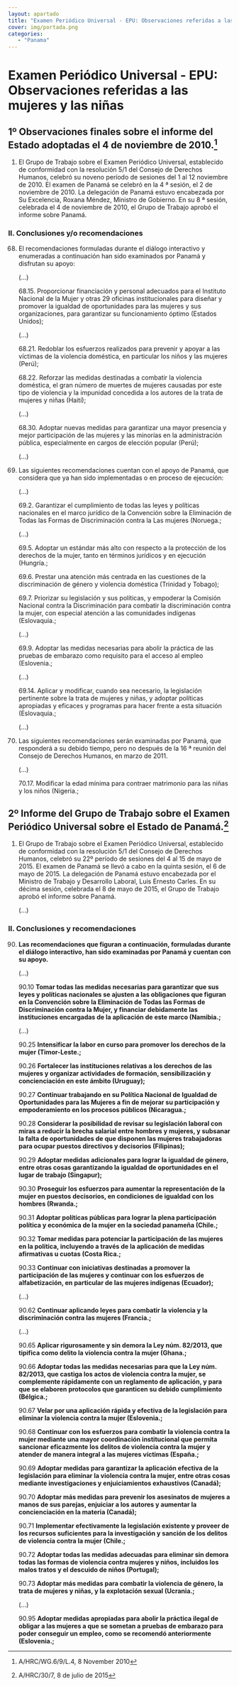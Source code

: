 ```yaml
---
layout: apartado
title: "Examen Periódico Universal - EPU: Observaciones referidas a las mujeres y las niñas"
cover: img/portada.png
categories:
   - "Panama"
---
```


# Examen Periódico Universal - EPU: Observaciones referidas a las mujeres y las niñas

## 1º  Observaciones finales sobre el informe del Estado adoptadas el 4 de noviembre de 2010.[^656]

1. El Grupo de Trabajo sobre el Examen Periódico Universal, establecido de
conformidad con la resolución 5/1 del Consejo de Derechos Humanos, celebró
su noveno período de sesiones del 1 al 12 noviembre de 2010. El examen de
Panamá se celebró en la 4 ª sesión, el 2 de noviembre de 2010. La
delegación de Panamá estuvo encabezada por Su Excelencia, Roxana Méndez,
Ministro de Gobierno. En su 8 ª sesión, celebrada el 4 de noviembre de
2010, el Grupo de Trabajo aprobó el informe sobre Panamá.

### II. Conclusiones y/o recomendaciones

68. El recomendaciones formuladas durante el diálogo interactivo y
enumeradas a continuación han sido examinados por Panamá y disfrutan su
apoyo:

	(…)

	68.15. Proporcionar financiación y personal adecuados para el Instituto
	Nacional de la Mujer y otras 29 oficinas institucionales para diseñar y
	promover la igualdad de oportunidades para las mujeres y sus
	organizaciones, para garantizar su funcionamiento óptimo (Estados Unidos);

	(…)

	68.21. Redoblar los esfuerzos realizados para prevenir y apoyar a las
	víctimas de la violencia doméstica, en particular los niños y las mujeres
	(Perú);

	68.22. Reforzar las medidas destinadas a combatir la violencia doméstica,
	el gran número de muertes de mujeres causadas por este tipo de violencia y
	la impunidad concedida a los autores de la trata de mujeres y niñas
	(Haití);

	(…)

	68.30. Adoptar nuevas medidas para garantizar una mayor presencia y mejor
	participación de las mujeres y las minorías en la administración pública,
	especialmente en cargos de elección popular (Perú);

	(…)

69. Las siguientes recomendaciones cuentan con el apoyo de Panamá, que
considera que ya han sido implementadas o en proceso de ejecución:

	(…)

	69.2. Garantizar el cumplimiento de todas las leyes y políticas nacionales
	en el marco jurídico de la Convención sobre la Eliminación de Todas las
	Formas de Discriminación contra la Las mujeres (Noruega.;

	(…)

	69.5. Adoptar un estándar más alto con respecto a la protección de los
	derechos de la mujer, tanto en términos jurídicos y en ejecución (Hungría.;

	69.6. Prestar una atención más centrada en las cuestiones de la
	discriminación de género y violencia doméstica (Trinidad y Tobago);

	69.7. Priorizar su legislación y sus políticas, y empoderar la Comisión
	Nacional contra la Discriminación para combatir la discriminación contra la
	mujer, con especial atención a las comunidades indígenas (Eslovaquia.;

	(…)

	69.9. Adoptar las medidas necesarias para abolir la práctica de las pruebas
	de embarazo como requisito para el acceso al empleo (Eslovenia.;

	(…)

	69.14. Aplicar y modificar, cuando sea necesario, la legislación pertinente
	sobre la trata de mujeres y niñas, y adoptar políticas apropiadas y
	eficaces y programas para hacer frente a esta situación (Eslovaquia.;

	(…)

70. Las siguientes recomendaciones serán examinadas por Panamá, que
responderá a su debido tiempo, pero no después de la 16 ª reunión del
Consejo de Derechos Humanos, en marzo de 2011.

	(…)

	70.17. Modificar la edad mínima para contraer matrimonio para las niñas y
	los niños (Nigeria.;

## 2º Informe del Grupo de Trabajo sobre el Examen Periódico Universal sobre el Estado de Panamá.[^657]

1. El Grupo de Trabajo sobre el Examen Periódico Universal, establecido de
conformidad con la resolución 5/1 del Consejo de Derechos Humanos, celebró
su 22º período de sesiones del 4 al 15 de mayo de 2015. El examen de Panamá
se llevó a cabo en la quinta sesión, el 6 de mayo de 2015. La delegación de
Panamá estuvo encabezada por el Ministro de Trabajo y Desarrollo Laboral,
Luis Ernesto Carles. En su décima sesión, celebrada el 8 de mayo de 2015,
el Grupo de Trabajo aprobó el informe sobre Panamá.

	(…)

### II. Conclusiones y recomendaciones

90. **Las recomendaciones que figuran a continuación, formuladas durante el
diálogo interactivo, han sido examinadas por Panamá y cuentan con su apoyo.**

	(…)

	90.10 **Tomar todas las medidas necesarias para garantizar que sus leyes y
	políticas nacionales se ajusten a las obligaciones que figuran en la
	Convención sobre la Eliminación de Todas las Formas de Discriminación
	contra la Mujer, y financiar debidamente las instituciones encargadas de la
	aplicación de este marco (Namibia.;**

	(…)

	90.25 **Intensificar la labor en curso para promover los derechos de la mujer
	(Timor-Leste.;**

	90.26 **Fortalecer las instituciones relativas a los derechos de las mujeres
	y organizar actividades de formación, sensibilización y concienciación en
	este ámbito (Uruguay);**

	90.27 **Continuar trabajando en su Política Nacional de Igualdad de
	Oportunidades para las Mujeres a fin de mejorar su participación y
	empoderamiento en los procesos públicos (Nicaragua.;**

	90.28 **Considerar la posibilidad de revisar su legislación laboral con miras
	a reducir la brecha salarial entre hombres y mujeres, y subsanar la falta
	de oportunidades de que disponen las mujeres trabajadoras para ocupar
	puestos directivos y decisorios (Filipinas);**

	90.29 **Adoptar medidas adicionales para lograr la igualdad de género, entre
	otras cosas garantizando la igualdad de oportunidades en el lugar de
	trabajo (Singapur);**

	90.30 **Proseguir los esfuerzos para aumentar la representación de la mujer
	en puestos decisorios, en condiciones de igualdad con los hombres (Rwanda.;**

	90.31 **Adoptar políticas públicas para lograr la plena participación
	política y económica de la mujer en la sociedad panameña (Chile.;**

	90.32 **Tomar medidas para potenciar la participación de las mujeres en la
	política, incluyendo a través de la aplicación de medidas afirmativas u
	cuotas (Costa Rica.;**

	90.33 **Continuar con iniciativas destinadas a promover la participación de
	las mujeres y continuar con los esfuerzos de alfabetización, en particular
	de las mujeres indígenas (Ecuador);**

	(…)

	90.62 **Continuar aplicando leyes para combatir la violencia y la
	discriminación contra las mujeres (Francia.;**

	(…)

	90.65 **Aplicar rigurosamente y sin demora la Ley núm. 82/2013, que tipifica
	como delito la violencia contra la mujer (Ghana.;**

	90.66 **Adoptar todas las medidas necesarias para que la Ley núm. 82/2013,
	que castiga los actos de violencia contra la mujer, se complemente
	rápidamente con un reglamento de aplicación, y para que se elaboren
	protocolos que garanticen su debido cumplimiento (Bélgica.;**

	90.67 **Velar por una aplicación rápida y efectiva de la legislación para
	eliminar la violencia contra la mujer (Eslovenia.;**

	90.68 **Continuar con los esfuerzos para combatir la violencia contra la
	mujer mediante una mayor coordinación institucional que permita sancionar
	eficazmente los delitos de violencia contra la mujer y atender de manera
	integral a las mujeres víctimas (España.;**

	90.69 **Adoptar medidas para garantizar la aplicación efectiva de la
	legislación para eliminar la violencia contra la mujer, entre otras cosas
	mediante investigaciones y enjuiciamientos exhaustivos (Canadá);**

	90.70 **Adoptar más medidas para prevenir los asesinatos de mujeres a manos
	de sus parejas, enjuiciar a los autores y aumentar la concienciación en la
	materia (Canadá);**

	90.71 **Implementar efectivamente la legislación existente y proveer de los
	recursos suficientes para la investigación y sanción de los delitos de
	violencia contra la mujer (Chile.;**

	90.72 **Adoptar todas las medidas adecuadas para eliminar sin demora todas
	las formas de violencia contra mujeres y niños, incluidos los malos tratos
	y el descuido de niños (Portugal);**

	90.73 **Adoptar más medidas para combatir la violencia de género, la trata de
	mujeres y niñas, y la explotación sexual (Ucrania.;**

	(…)

	90.95 **Adoptar medidas apropiadas para abolir la práctica ilegal de obligar
	a las mujeres a que se sometan a pruebas de embarazo para poder conseguir
	un empleo, como se recomendó anteriormente (Eslovenia.;**


[^656]: A/HRC/WG.6/9/L.4, 8 November 2010
[^657]: A/HRC/30/7, 8 de julio de 2015

